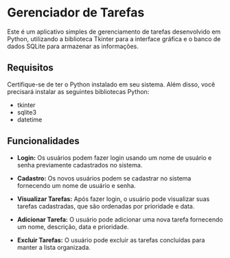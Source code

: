 # Gerenciador de Tarefas

Este é um aplicativo simples de gerenciamento de tarefas desenvolvido em Python, utilizando a biblioteca Tkinter para a interface gráfica e o banco de dados SQLite para armazenar as informações.

## Requisitos

Certifique-se de ter o Python instalado em seu sistema. Além disso, você precisará instalar as seguintes bibliotecas Python:

* tkinter
* sqlite3
* datetime

## Funcionalidades

* **Login:** Os usuários podem fazer login usando um nome de usuário e senha previamente cadastrados no sistema.

* **Cadastro:** Os novos usuários podem se cadastrar no sistema fornecendo um nome de usuário e senha.

* **Visualizar Tarefas:** Após fazer login, o usuário pode visualizar suas tarefas cadastradas, que são ordenadas por prioridade e data.

* **Adicionar Tarefa:** O usuário pode adicionar uma nova tarefa fornecendo um nome, descrição, data e prioridade.

* **Excluir Tarefas:** O usuário pode excluir as tarefas concluídas para manter a lista organizada.
